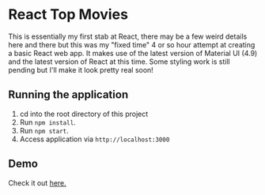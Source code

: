 # React Top Movies

This is essentially my first stab at React, there may be a few weird details here and there but this was my "fixed time" 4 or so hour attempt at creating a basic React web app. It makes use of the latest version of Material UI (4.9) and the latest version of React at this time. Some styling work is still pending but I'll make it look pretty real soon!

## Running the application

1. cd into the root directory of this project
2. Run `npm install`.
3. Run `npm start`.
4. Access application via `http://localhost:3000`

## Demo
Check it out [here.](https://www.aumkar.ca/ReactTopMovies/)